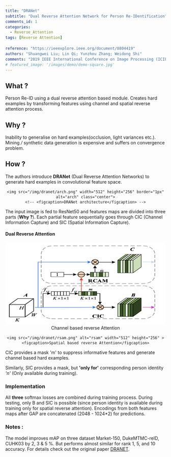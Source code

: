 ```yaml
---
title: "DRANet"
subtitle: "Dual Reverse Attention Network for Person Re-IDentification"
comments_id: 1
categories:
  - Reverse_Attention
tags: [Reverse Attention]

reference: "https://ieeexplore.ieee.org/document/8804419"
authors: "Shuangwei Liu; Lin Qi; Yunzhou Zhang; Weidong Shi"
comments: "2019 IEEE International Conference on Image Processing (ICIP)"
# featured_image: '/images/demo/demo-square.jpg'
---
```


## What ?

Person Re-ID using a dual reverse attention based module. Creates hard examples by transforming features using channel and spatial reverse attention process.

## Why ?

Inability to generalise on hard examples(occlusion, light variances etc.). Mining <i>/</i> synthetic data generation is expensive and suffers on convergence problem.

## How ?

The authors introduce <b>DRANet</b> (Dual Reverse Attention Networks) to generate hard examples in convolutional feature space.

<div align="center" class="img-container">

    <img src="/img/dranet/arch.png" width="512" height="256" border="1px" alt="arch" class="center">
    <!-- <figcaption>DRANet architecture</figcaption> -->
</div>


The input image is fed to ResNet50 and features maps are divided into three parts (<b>Why ?</b>). Each partial feature sequentially goes through CIC (Channel Information Capture) and SIC (Spatial Information Capture).

#### Dual Reverse Attention

<div align="center" class="img-container">
    <img src="/img/dranet/rcam.png" alt="rcam" width="512" height="256" >
    <figcaption>Channel based reverse Attention</figcaption>

    <img src="/img/dranet/rsam.png" alt="rsam" width="512" height="256" >
    <figcaption>Spatial based reverse Attention</figcaption>
</div>

CIC provides a mask 'm' to suppress informative features and generate channel based hard examples.
<!-- The authors use a squeeze function (FCL) to extract descriptive features for each channel and an excitation function to reflect relative importance of each channel (m) . Later they are combined using channel-wise multiplication for informative features.  <b> (B) </b> -->
Similarly, SIC provides a mask, but <b>'only for'</b> corresponding person identity <i>'n'</i> (Only available during training).

### Implementation

All <b>three</b> softmax losses are combined during training process. During testing, only B and SIC is possible (since person identity is available during training only for spatial reverse attention). Encodings from both features maps after GAP are concatenated (2048 - 1024*2) for predictions.

### Notes :

The model improves mAP on three dataset Market-150, DukeMTMC-reID, CUHK03 by 2, 3 & 5 %. But performs almost similar for rank 1, 5, and 10 accuracy.
For details check out the original paper [DRANET](https://ieeexplore.ieee.org/document/8804419).
